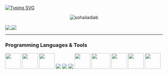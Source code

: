 <a href="https://git.io/typing-svg"><img src="https://readme-typing-svg.demolab.com?font=Fira+Code&pause=1000&color=C51BA5&center=true&vCenter=true&width=435&lines=Hey+there%2C+I'm+Shady.;Welcome+to+my+profile+%3A)" alt="Typing SVG" /></a>

<p align="center"> <img src="https://media.tenor.com/uTGE6zSoSs8AAAAC/future-gaming.gif" alt="sohailadiab" /> </p>

<a href="https://github.com/anuraghazra/github-readme-stats">
  <img align="center" src="https://github-readme-stats.vercel.app/api?username=shady2532&bg_color=00000000&theme=radical" />
</a>
<a href="https://github.com/anuraghazra/convoychat">
  <img align="center" src="https://github-readme-stats.vercel.app/api/top-langs/?username=shady2532&theme=radical&bg_color=00000000&layout=compact" />
</a>
<hr>
<H3> Programming Languages & Tools </H3>
<p> 
  <img src="https://github.com/yurijserrano/Github-Profile-Readme-Logos/blob/master/programming%20languages/c.svg" width =50 height = 50/>
  <img src="https://github.com/yurijserrano/Github-Profile-Readme-Logos/blob/master/programming%20languages/c%2B%2B.svg" width =50 height=50 />
  <img src="https://github.com/yurijserrano/Github-Profile-Readme-Logos/blob/master/programming%20languages/c%23.svg" width =50 height =50/>
  <img src="https://img.icons8.com/color/48/000000/html-5--v1.png"/>
  <img src="https://img.icons8.com/color/48/000000/css3.png"/>
  <img src="https://img.icons8.com/color/48/000000/javascript--v2.png"/>
  <img src="https://github.com/yurijserrano/Github-Profile-Readme-Logos/blob/master/programming%20languages/bash.svg" width =50/>
  <img src="https://github.com/yurijserrano/Github-Profile-Readme-Logos/blob/master/others/git.svg" width =60 height = 50/>
  <img src ="https://github.com/yurijserrano/Github-Profile-Readme-Logos/blob/master/tools/unity.png" width = 50/>
  <img src ="https://github.com/yurijserrano/Github-Profile-Readme-Logos/blob/master/ides/vs-studio.svg" width = 50/>  
  <img src ="https://github.com/yurijserrano/Github-Profile-Readme-Logos/blob/master/text%20editors/vscode.svg" width =50/>
</p>

